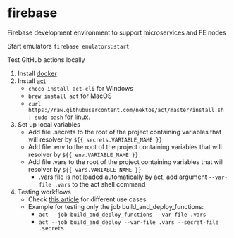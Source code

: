 # firebase

Firebase development environment to support microservices and FE nodes

Start emulators
`firebase emulators:start`

Test GitHub actions locally
1. Install [docker](https://www.docker.com/)
2. Install [act](https://github.com/nektos/act)
    - `choco install act-cli` for Windows
    - `brew install act` for MacOS
    - `curl https://raw.githubusercontent.com/nektos/act/master/install.sh | sudo bash` for linux.
3. Set up local variables
    - Add file .secrets to the root of the project containing variables that will resolver by `${{ secrets.VARIABLE_NAME }}`
    - Add file .env to the root of the project containing variables that will resolver by `${{ env.VARIABLE_NAME }}`
    - Add file .vars to the root of the project containing variables that will resolver by `${{ vars.VARIABLE_NAME }}`
      - .vars file is not loaded automatically by act, add argument `--var-file .vars` to the act shell command
4. Testing workflows
    - Check [this article](https://www.freecodecamp.org/news/how-to-run-github-actions-locally/) for different use cases
    - Example for testing only the job build_and_deploy_functions: 
        - `act --job build_and_deploy_functions --var-file .vars`
        - `act --job build_and_deploy --var-file .vars --secret-file .secrets`